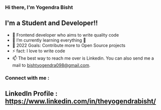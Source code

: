 ### Hi there, I'm Yogendra Bisht

## I'm a Student and Developer!!

- 🔭 Frontend developer who aims to write quality code
- 🌱 I’m currently learning everything 🤣
- 🥅 2022 Goals: Contribute more to Open Source projects
- ⚡ fact: I love to write code
- 📫 The best way to reach me over is Linkedin. You can also send me a mail to bishtyogendra098@gmail.com.

### Connect with me :

LinkedIn Profile : https://www.linkedin.com/in/theyogendrabisht/
<br />
-----------
